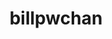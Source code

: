 ---
title: billpwchan
github: https://github.com/billpwchan
mode: dark
transition: 1.1s
score: 89.7
archetype:
- Animation
- Stats and Metrics
- Dynamic
- Github Actions
---